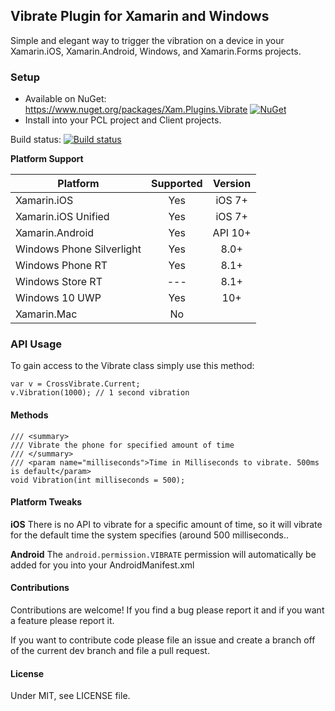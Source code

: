 ## Vibrate Plugin for Xamarin and Windows
Simple and elegant way to trigger the vibration on a device in your Xamarin.iOS, Xamarin.Android, Windows, and Xamarin.Forms projects.

### Setup
* Available on NuGet: https://www.nuget.org/packages/Xam.Plugins.Vibrate [![NuGet](https://img.shields.io/nuget/v/Xam.Plugins.Vibrate.svg?label=NuGet)](https://www.nuget.org/packages/Xam.Plugins.Vibrate/)
* Install into your PCL project and Client projects.

Build status: [![Build status](https://ci.appveyor.com/api/projects/status/pm68wxtxmudjiml1?svg=true)](https://ci.appveyor.com/project/JamesMontemagno/vibrateplugin)

**Platform Support**

|Platform|Supported|Version|
| ------------------- | :-----------: | :------------------: |
|Xamarin.iOS|Yes|iOS 7+|
|Xamarin.iOS Unified|Yes|iOS 7+|
|Xamarin.Android|Yes|API 10+|
|Windows Phone Silverlight|Yes|8.0+|
|Windows Phone RT|Yes|8.1+|
|Windows Store RT|---|8.1+|
|Windows 10 UWP|Yes|10+|
|Xamarin.Mac|No||


### API Usage

To gain access to the Vibrate class simply use this method:

```
var v = CrossVibrate.Current;
v.Vibration(1000); // 1 second vibration
```

#### Methods

```
/// <summary>
/// Vibrate the phone for specified amount of time
/// </summary>
/// <param name="milliseconds">Time in Milliseconds to vibrate. 500ms is default</param>
void Vibration(int milliseconds = 500);
```


#### Platform Tweaks

**iOS**
There is no API to vibrate for a specific amount of time, so it will vibrate for the default time the system specifies (around 500 milliseconds..

**Android**
The `android.permission.VIBRATE` permission will automatically be added for you into your AndroidManifest.xml


#### Contributions
Contributions are welcome! If you find a bug please report it and if you want a feature please report it.

If you want to contribute code please file an issue and create a branch off of the current dev branch and file a pull request.

#### License
Under MIT, see LICENSE file.
